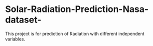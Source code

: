 # Solar-Radiation-Prediction-Nasa-dataset-
This project is for prediction of Radiation with different independent variables.
